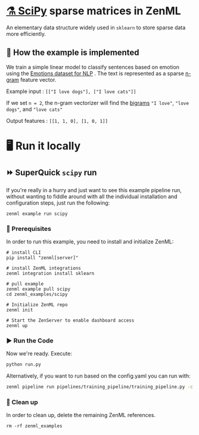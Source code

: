 # [⚗️ SciPy](https://scipy.org/) sparse matrices in ZenML

An elementary data structure widely used in `sklearn` to store sparse data more
efficiently.

## 🧰 How the example is implemented

We train a simple linear model to classify sentences based on emotion using
the [Emotions dataset for NLP](https://www.kaggle.com/datasets/praveengovi/emotions-dataset-for-nlp)
. The text is represented as a sparse [n-gram](https://en.wikipedia.org/wiki/N-gram) 
feature vector.

Example input : `[["I love dogs"], ["I love cats"]]`

If we set `n = 2`, the n-gram vectorizer will find the 
[bigrams](https://en.wikipedia.org/wiki/Bigram) `"I love"`, `"love dogs"`,
and `"love cats"`

Output features : `[[1, 1, 0], [1, 0, 1]]`

# 🖥 Run it locally

## ⏩ SuperQuick `scipy` run

If you're really in a hurry and just want to see this example pipeline run,
without wanting to fiddle around with all the individual installation and
configuration steps, just run the following:

```shell
zenml example run scipy
```

### 📄 Prerequisites

In order to run this example, you need to install and initialize ZenML:

```shell
# install CLI
pip install "zenml[server]"

# install ZenML integrations
zenml integration install sklearn

# pull example
zenml example pull scipy
cd zenml_examples/scipy

# Initialize ZenML repo
zenml init

# Start the ZenServer to enable dashboard access
zenml up
```

### ▶️ Run the Code

Now we're ready. Execute:

```bash
python run.py
```

Alternatively, if you want to run based on the config.yaml you can run with:

```bash
zenml pipeline run pipelines/training_pipeline/training_pipeline.py -c config.yaml
```


### 🧽 Clean up

In order to clean up, delete the remaining ZenML references.

```shell
rm -rf zenml_examples
```
